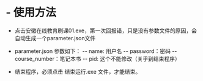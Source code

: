 # - 使用方法 
- 点击安徽在线教育刷课01.exe，第一次回报错，只是没有参数文件的原因，会自动生成一个parameter.json文件
- parameter.json 参数如下：
--   name: 用户名
--   password：密码
--   course_number：笔记本书
--   pid: 这个不能修改（关乎到结束程序）

- 结束程序，必须点击 结束运行.exe 文件，才能结束。
